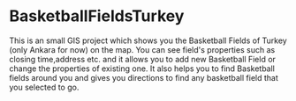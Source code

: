 # BasketballFieldsTurkey
This is an small GIS project which shows you the Basketball Fields of Turkey (only Ankara for now) on the map. You can see field's properties such as closing time,address etc. and it allows you to add new Basketball Field or change the properties of existing one. It also helps you to find Basketball fields around you and gives you directions to find any basketball field that you selected to go.

